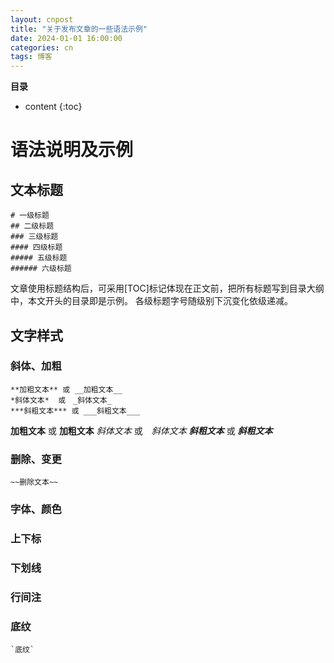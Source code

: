 ```yaml
---
layout: cnpost
title: "关于发布文章的一些语法示例"
date: 2024-01-01 16:00:00
categories: cn
tags: 博客
---
```


__目录__

* content
{:toc}


# 语法说明及示例

## 文本标题

    # 一级标题
    ## 二级标题
    ### 三级标题
    #### 四级标题
    ##### 五级标题
    ###### 六级标题

文章使用标题结构后，可采用[TOC]标记体现在正文前，把所有标题写到目录大纲中，本文开头的目录即是示例。
各级标题字号随级别下沉变化依级递减。

## 文字样式

### 斜体、加粗

    **加粗文本** 或 __加粗文本__
    *斜体文本*  或　_斜体文本_
    ***斜粗文本*** 或 ___斜粗文本___

**加粗文本** 或 __加粗文本__
*斜体文本*  或　_斜体文本_
***斜粗文本*** 或 ___斜粗文本___


### 删除、变更

    ~~删除文本~~

### 字体、颜色

### 上下标

### 下划线

### 行间注

### 底纹

    `底纹`